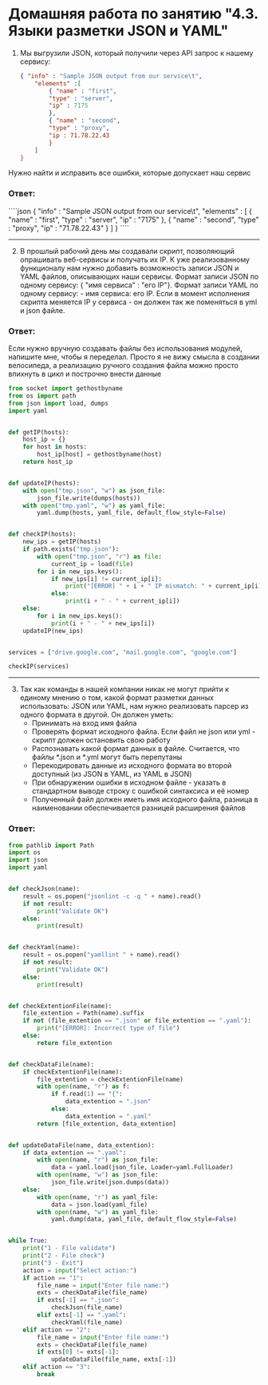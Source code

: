 Домашняя работа по занятию "4.3. Языки разметки JSON и YAML"
==

1. Мы выгрузили JSON, который получили через API запрос к нашему сервису:
	````json
    { "info" : "Sample JSON output from our service\t",
        "elements" :[
            { "name" : "first",
            "type" : "server",
            "ip" : 7175 
            },
            { "name" : "second",
            "type" : "proxy",
            "ip : 71.78.22.43
            }
        ]
    }
	````
  Нужно найти и исправить все ошибки, которые допускает наш сервис
	
   
<h3>Ответ:</h3>
````json
{
  "info" : "Sample JSON output from our service\t",
  "elements" : [
    {
      "name" : "first",
      "type" : "server",
      "ip" : "7175"
    },
    {
      "name" : "second",
      "type" : "proxy",
      "ip" : "71.78.22.43"
    }
  ]
}
````


---

2. В прошлый рабочий день мы создавали скрипт, позволяющий опрашивать веб-сервисы и получать их IP. К уже реализованному
   функционалу нам нужно добавить возможность записи JSON и YAML файлов, описывающих наши сервисы. Формат записи JSON по
   одному сервису: { "имя сервиса" : "его IP"}. Формат записи YAML по одному сервису: - имя сервиса: его IP. Если в
   момент исполнения скрипта меняется IP у сервиса - он должен так же поменяться в yml и json файле.

<h3>Ответ:</h3>

Если нужно вручную создавать файлы без использования модулей, напишите мне, чтобы я переделал. Просто я не вижу смысла
в создании велосипеда, а реализацию ручного создания файла можно просто впихнуть в цикл и построчно внести данные

````python
from socket import gethostbyname
from os import path
from json import load, dumps
import yaml


def getIP(hosts):
    host_ip = {}
    for host in hosts:
        host_ip[host] = gethostbyname(host)
    return host_ip


def updateIP(hosts):
    with open("tmp.json", "w") as json_file:
        json_file.write(dumps(hosts))
    with open("tmp.yaml", "w") as yaml_file:
        yaml.dump(hosts, yaml_file, default_flow_style=False)


def checkIP(hosts):
    new_ips = getIP(hosts)
    if path.exists("tmp.json"):
        with open("tmp.json", "r") as file:
            current_ip = load(file)
        for i in new_ips.keys():
            if new_ips[i] != current_ip[i]:
                print("[ERROR] " + i + " IP mismatch: " + current_ip[i] + " " + new_ips[i])
            else:
                print(i + " - " + current_ip[i])
    else:
        for i in new_ips.keys():
            print(i + " - " + new_ips[i])
    updateIP(new_ips)


services = ["drive.google.com", "mail.google.com", "google.com"]

checkIP(services)
````

---

3. Так как команды в нашей компании никак не могут прийти к единому мнению о том, какой формат разметки данных
   использовать: JSON или YAML, нам нужно реализовать парсер из одного формата в другой. Он должен уметь:
   * Принимать на вход имя файла
   * Проверять формат исходного файла. Если файл не json или yml - скрипт должен остановить свою работу
   * Распознавать какой формат данных в файле. Считается, что файлы *.json и *.yml могут быть перепутаны
   * Перекодировать данные из исходного формата во второй доступный (из JSON в YAML, из YAML в JSON)
   * При обнаружении ошибки в исходном файле - указать в стандартном выводе строку с ошибкой синтаксиса и её номер
   * Полученный файл должен иметь имя исходного файла, разница в наименовании обеспечивается разницей расширения файлов

<h3>Ответ:</h3>

````python
from pathlib import Path
import os
import json
import yaml


def checkJson(name):
    result = os.popen("jsonlint -c -q " + name).read()
    if not result:
        print("Validate OK")
    else:
        print(result)


def checkYaml(name):
    result = os.popen("yamllint " + name).read()
    if not result:
        print("Validate OK")
    else:
        print(result)


def checkExtentionFile(name):
    file_extention = Path(name).suffix
    if not (file_extention == ".json" or file_extention == ".yaml"):
        print("[ERROR]: Incorrect type of file")
    else:
        return file_extention


def checkDataFile(name):
    if checkExtentionFile(name):
        file_extention = checkExtentionFile(name)
        with open(name, "r") as f:
            if f.read(1) == "{":
                data_extention = ".json"
            else:
                data_extention = ".yaml"
        return [file_extention, data_extention]


def updateDataFile(name, data_extention):
    if data_extention == ".yaml":
        with open(name, "r") as json_file:
            data = yaml.load(json_file, Loader=yaml.FullLoader)
        with open(name, "w") as json_file:
            json_file.write(json.dumps(data))
    else:
        with open(name, "r") as yaml_file:
            data = json.load(yaml_file)
        with open(name, "w") as yaml_file:
            yaml.dump(data, yaml_file, default_flow_style=False)


while True:
    print("1 - File validate")
    print("2 - File check")
    print("3 - Exit")
    action = input("Select action:")
    if action == "1":
        file_name = input("Enter file name:")
        exts = checkDataFile(file_name)
        if exts[-1] == ".json":
            checkJson(file_name)
        elif exts[-1] == ".yaml":
            checkYaml(file_name)
    elif action == "2":
        file_name = input("Enter file name:")
        exts = checkDataFile(file_name)
        if exts[0] != exts[-1]:
            updateDataFile(file_name, exts[-1])
    elif action == "3":
        break
````